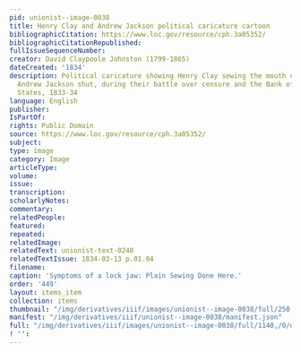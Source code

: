 ```yaml
---
pid: unionist--image-0038
title: Henry Clay and Andrew Jackson political caricature cartoon
bibliographicCitation: https://www.loc.gov/resource/cph.3a05352/
bibliographicCitationRepublished: 
fullIssueSequenceNumber: 
creator: David Claypoole Johnston (1799-1865)
dateCreated: '1834'
description: Political caricature showing Henry Clay sewing the mouth of President
  Andrew Jackson shut, during their battle over censure and the Bank of the United
  States, 1833-34
language: English
publisher: 
IsPartOf: 
rights: Public Domain
source: https://www.loc.gov/resource/cph.3a05352/
subject: 
type: image
category: Image
articleType: 
volume: 
issue: 
transcription: 
scholarlyNotes: 
commentary: 
relatedPeople: 
featured: 
repeated: 
relatedImage: 
relatedText: unionist-text-0240
relatedTextIssue: 1834-03-13 p.01.04
filename: 
caption: 'Symptoms of a lock jaw: Plain Sewing Done Here.'
order: '449'
layout: items_item
collection: items
thumbnail: "/img/derivatives/iiif/images/unionist--image-0038/full/250,/0/default.jpg"
manifest: "/img/derivatives/iiif/unionist--image-0038/manifest.json"
full: "/img/derivatives/iiif/images/unionist--image-0038/full/1140,/0/default.jpg"
! '': 
---
```

